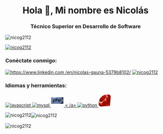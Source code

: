 <h1 align="center">Hola 👋, Mi nombre es Nicolás</h1>
<h3 align="center">Técnico Superior en Desarrollo de Software</h3>

<p align="left"> <img src=" https://komarev.com/ghpvc/?username=nicog2112&label=Profile%20views&color=0e75b6&style=flat" alt="nicog2112" /> </p>

<p align="left"> <a href="https:/ /github.com/ryo-ma/github-profile-trofeo"><img src="https://github-perfil-trofeo.vercel.app/?username=nicog2112" alt="nicog2112" /></a > </p>

<h3 align="left">Conéctate conmigo:</h3>
<p align="left">
<a href="https://linkedin.com/en/https://www.linkedin.com/en/nicolas-gauna-5379b8102/" target="blank"><img align="center" src=" https://raw.githubusercontent.com/rahuldkjain/github-profile-readme-generator/master/src/images/icons/Social/linked-in-alt.svg" alt="https://www.linkedin.com /en/nicolas-gauna-5379b8102/" height="30" width="40" /></a>
<a href="https://instagram.com/nicog2112" target="blank"><img align ="center" src="https://raw.githubusercontent.com/rahuldkjain/github-profile-readme-generator/master/src/images/icons/Social/instagram.svg" alt="nicog2112" height="30 " ancho="40" /></a>
</p>

<h3 alinear="izquierda">Idiomas y herramientas:</h3>
<p align="left"> <a href="https://developer.mozilla.org/en-US/docs/Web/JavaScript" target="_blank" rel="noreferrer"> <img src="https ://raw.githubusercontent.com/devicons/devicon/master/icons/javascript/javascript-original.svg" alt="javascript" width="40" height="40"/> </a> <a href= "https://www.mysql.com/" target="_blank" rel="noreferrer"> <img src="https://raw.githubusercontent.com/devicons/devicon/master/icons/mysql/mysql- original-wordmark.svg" alt="mysql" width="40" height="40"/> </a> <a href="https://www.php.net" target="_blank" rel=" sin referencia"> <img src="https://raw.githubusercontent.com/devicons/devicon/master/icons/php/php-original.svg" alt="php" width="40" height="40"/> < /a> <a href="https://www.python.org" target="_blank" rel="noreferrer"> <img src="https://raw.githubusercontent.com/devicons/devicon/master/ iconos/python/python-original.svg" alt="python" width="40" height="40"/> </a> <a href="https://www.ruby-lang.org/en/ " target="_blank" rel="noreferrer"> <img src="https://raw.githubusercontent.com/devicons/devicon/master/icons/ruby/ruby-original.svg" alt="ruby" width= "40" altura = "40"/> </a> </p>

<p><img align="left" src="https://github-readme-stats.vercel.app/api/top-langs?username=nicog2112&show_icons=true&locale=en&layout=compact" alt="nicog2112" /> </p>

<p> <img align="center" src="https://github-readme-stats.vercel.app/api?username=nicog2112&show_icons=true&locale=en" alt="nicog2112" /> </p>

<p><img align="center" src="https://github-readme-streak-stats.herokuapp.com/?user=nicog2112&" alt="nicog2112" /></p>
